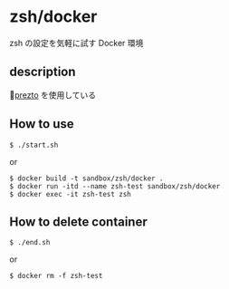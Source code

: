 # zsh/docker
zsh の設定を気軽に試す Docker 環境

## description
[prezto](https://github.com/sorin-ionescu/prezto) を使用している

## How to use
```
$ ./start.sh
```
or
```
$ docker build -t sandbox/zsh/docker .
$ docker run -itd --name zsh-test sandbox/zsh/docker
$ docker exec -it zsh-test zsh
```

## How to delete container
```
$ ./end.sh
```
or
```
$ docker rm -f zsh-test
```
